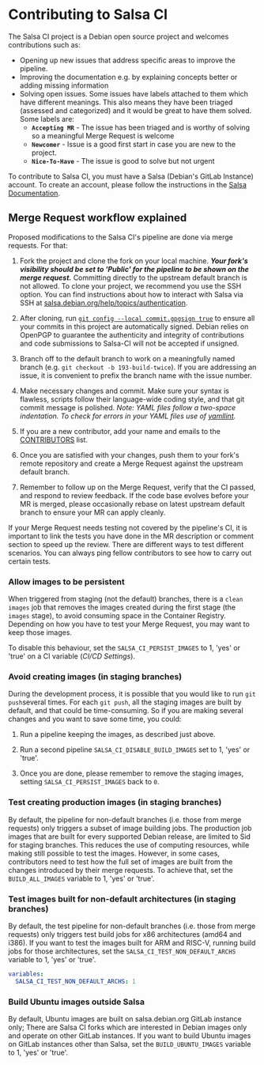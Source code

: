 # Contributing to Salsa CI

The Salsa CI project is a Debian open source project and welcomes contributions
such as:

* Opening up new issues that address specific areas to improve the pipeline.
* Improving the documentation e.g. by explaining concepts better or adding
  missing information
* Solving open issues. Some issues have labels attached to them which have
  different meanings. This also means they have been triaged (assessed and
  categorized) and it would be great to have them solved. Some labels are:
  * **`Accepting MR`** - The issue has been triaged and is worthy of solving
    so a meaningful Merge Request is welcome
  * **`Newcomer`** - Issue is a good first start in case you are new to the
    project.
  * **`Nice-To-Have`** - The issue is good to solve but not urgent

To contribute to Salsa CI, you must have a Salsa (Debian's GitLab Instance)
account. To create an account, please follow the instructions in the [Salsa
Documentation](https://wiki.debian.org/Salsa/Doc#Users).

## Merge Request workflow explained

Proposed modifications to the Salsa CI's pipeline are done via merge requests.
For that:

1. Fork the project and clone the fork on your local machine. **_Your fork's
   visibility should be set to 'Public' for the pipeline to be shown on the
   merge request._** Committing directly to the upstream default branch is not
   allowed. To clone your project, we recommend you use the SSH option. You can
   find instructions about how to interact with Salsa via SSH at
   [salsa.debian.org/help/topics/authentication](https://salsa.debian.org/help/topics/authentication/index.md).

1. After cloning, run [`git config --local commit.gpgsign true`](https://git-scm.com/book/en/v2/Git-Tools-Signing-Your-Work#_everyone_must_sign)
   to ensure all your commits in this project are automatically signed. Debian
   relies on OpenPGP to guarantee the authenticity and integrity of contributions
   and code submissions to Salsa-CI will not be accepted if unsigned.

1. Branch off to the default branch to work on a meaningfully named branch (e.g.
   `git checkout -b 193-build-twice`). If you are addressing an issue, it is
   convenient to prefix the branch name with the issue number.

1. Make necessary changes and commit. Make sure your syntax is flawless, scripts
   follow their language-wide coding style, and that git commit message is
   polished. *Note: YAML files follow a two-space indentation. To check for
   errors in your YAML files use of
   [yamllint](https://manpages.debian.org/unstable/yamllint/yamllint.1.en.html).*

1. If you are a new contributor, add your name and emails to the
   [CONTRIBUTORS](CONTRIBUTORS) list.

1. Once you are satisfied with your changes, push them to your fork's remote
   repository and create a Merge Request against the upstream default branch.

1. Remember to follow up on the Merge Request, verify that the CI passed, and
   respond to review feedback. If the code base evolves before your MR is
   merged, please occasionally rebase on latest upstream default branch to
   ensure your MR can apply cleanly.

If your Merge Request needs testing not covered by the pipeline's CI, it is
important to link the tests you have done in the MR description or comment
section to speed up the review. There are different ways to test different
scenarios. You can always ping fellow contributors to see how to carry out
certain tests.

### Allow images to be persistent

When triggered from staging (not the default) branches, there is a `clean
images` job that removes the images created during the first stage (the `images`
stage), to avoid consuming space in the Container Registry. Depending
on how you have to test your Merge Request, you may want to keep those images.

To disable this behaviour, set the `SALSA_CI_PERSIST_IMAGES` to 1, 'yes' or
'true' on a CI variable (*CI/CD Settings*).

### Avoid creating images (in staging branches)

During the development process, it is possible that you would like to run
`git push`several times. For each `git push`, all the staging images are built by
default, and that could be time-consuming. So if you are making several changes
and you want to save some time, you could:

1. Run a pipeline keeping the images, as described just above.

1. Run a second pipeline `SALSA_CI_DISABLE_BUILD_IMAGES` set to 1, 'yes' or
   'true'.

1. Once you are done, please remember to remove the staging images, setting
   `SALSA_CI_PERSIST_IMAGES` back to `0`.

### Test creating production images (in staging branches)

By default, the pipeline for non-default branches (i.e. those from merge
requests) only triggers a subset of image building jobs. The production job
images that are built for every supported Debian release, are limited to Sid
for staging branches. This reduces the use of computing resources, while making
still possible to test the images. However, in some cases, contributors need to
test how the full set of images are built from the changes introduced by their
merge requests. To achieve that, set the `BUILD_ALL_IMAGES` variable to 1, 'yes' or
'true'.

### Test images built for non-default architectures (in staging branches)

By default, the test pipeline for non-default branches (i.e. those from merge
requests) only triggers test build jobs for x86 architectures (amd64 and i386).
If you want to test the images built for ARM and RISC-V, running build jobs for
those architectures, set the `SALSA_CI_TEST_NON_DEFAULT_ARCHS` variable to 1,
'yes' or 'true'.

```yaml
variables:
  SALSA_CI_TEST_NON_DEFAULT_ARCHS: 1
```

### Build Ubuntu images outside Salsa

By default, Ubuntu images are built on salsa.debian.org GitLab instance only;
There are Salsa CI forks which are interested in Debian images only and operate
on other GitLab instances. If you want to build Ubuntu images on GitLab instances
other than Salsa, set the `BUILD_UBUNTU_IMAGES` variable to 1, 'yes' or 'true'.
